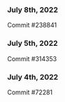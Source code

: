 ### July 8th, 2022

Commit #238841

### July 5th, 2022

Commit #314353


### July 4th, 2022

Commit #72281
